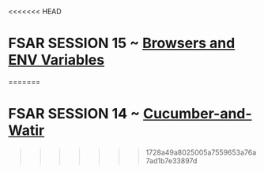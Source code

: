 <<<<<<< HEAD
# FSAR SESSION 15 ~ [Browsers and ENV Variables](https://fullstackautomationwithruby.com/Browsers-and-ENV-Variables)
=======
# FSAR SESSION 14 ~ [Cucumber-and-Watir](https://fullstackautomationwithruby.com/Watir)
>>>>>>> 1728a49a8025005a7559653a76a7ad1b7e33897d
